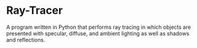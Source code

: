 # Ray-Tracer

A program written in Python that performs ray tracing in which objects are presented with specular, diffuse, and ambient lighting as well as shadows and reflections. 
